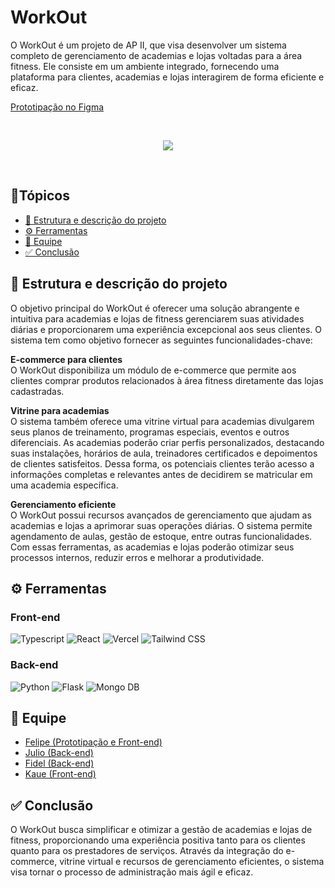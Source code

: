 # WorkOut
O WorkOut é um projeto de AP II, que visa desenvolver um sistema completo de gerenciamento de academias e lojas voltadas para a área fitness. Ele consiste em um ambiente integrado, fornecendo uma plataforma para clientes, academias e lojas interagirem de forma eficiente e eficaz.

[Prototipação no Figma](https://www.figma.com/file/IpAoLRqilbTroIX8pcW1sm/Workout?type=design&node-id=0%3A1&t=vGJEUlS505a67pGe-1)

<br>
<p align="center">  
  <img src="https://img.shields.io/static/v1?label=STATUS&message=FINALIZADO&color=RED&style=for-the-badge" />
</p>
<br>


## 📌Tópicos 

- [📂 Estrutura e descrição do projeto](#estrutura)
- [⚙️ Ferramentas](#ferramentas)
- [👥 Equipe](#equipe)
- [✅ Conclusão](#conclusão)

## 📂 Estrutura e descrição do projeto <a id="estrutura"></a>
O objetivo principal do WorkOut é oferecer uma solução abrangente e intuitiva para academias e lojas de fitness gerenciarem suas atividades diárias e proporcionarem uma experiência excepcional aos seus clientes. O sistema tem como objetivo fornecer as seguintes funcionalidades-chave:

**E-commerce para clientes**<br/>
O WorkOut disponibiliza um módulo de e-commerce que permite aos clientes comprar produtos relacionados à área fitness diretamente das lojas cadastradas.

**Vitrine para academias**<br/>
O sistema também oferece uma vitrine virtual para academias divulgarem seus planos de treinamento, programas especiais, eventos e outros diferenciais. As academias poderão criar perfis personalizados, destacando suas instalações, horários de aula, treinadores certificados e depoimentos de clientes satisfeitos. Dessa forma, os potenciais clientes terão acesso a informações completas e relevantes antes de decidirem se matricular em uma academia específica.

**Gerenciamento eficiente**<br/>
O WorkOut possui recursos avançados de gerenciamento que ajudam as academias e lojas a aprimorar suas operações diárias. O sistema permite agendamento de aulas, gestão de estoque, entre outras funcionalidades. Com essas ferramentas, as academias e lojas poderão otimizar seus processos internos, reduzir erros e melhorar a produtividade.


## ⚙️ Ferramentas <a id="ferramentas"></a>
### Front-end
<div style="display: inline-block">
  <img src="https://img.shields.io/badge/TypeScript-007ACC?style=for-the-badge&logo=typescript&logoColor=white" alt="Typescript" />
  <img src="https://img.shields.io/badge/React-20232A?style=for-the-badge&logo=react&logoColor=61DAFB" alt="React" />
  <img src="https://img.shields.io/badge/Vercel-000000?style=for-the-badge&logo=vercel&logoColor=white" alt="Vercel" />
  <img src="https://img.shields.io/badge/Tailwind_CSS-38B2AC?style=for-the-badge&logo=tailwind-css&logoColor=white" alt="Tailwind CSS" />
</div>

### Back-end
<div style="display: inline-block">
  <img src="https://img.shields.io/badge/Python-3776AB?style=for-the-badge&logo=python&logoColor=white" alt="Python" />
  <img src="https://img.shields.io/badge/Flask-000000?style=for-the-badge&logo=flask&logoColor=white" alt="Flask" />
  <img src="https://img.shields.io/badge/MongoDB-4EA94B?style=for-the-badge&logo=mongodb&logoColor=white" alt="Mongo DB" />
</div>

## 👥 Equipe <a id="equipe"></a>
* [Felipe (Prototipação e Front-end)](https://github.com/Felipe-15)
* [Julio (Back-end)](https://github.com/JC-Rodrigues)
* [Fidel (Back-end)](https://github.com/FidelMonteiro04)
* [Kaue (Front-end)](https://github.com/kaue154510)


## ✅ Conclusão <a id="conclusão"></a>
O WorkOut busca simplificar e otimizar a gestão de academias e lojas de fitness, proporcionando uma experiência positiva tanto para os clientes quanto para os prestadores de serviços. Através da integração do e-commerce, vitrine virtual e recursos de gerenciamento eficientes, o sistema visa tornar o processo de administração mais ágil e eficaz.

